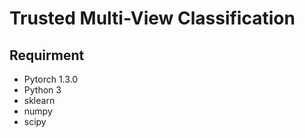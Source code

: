 # Trusted Multi-View Classification
## Requirment
- Pytorch 1.3.0
- Python 3
- sklearn
- numpy
- scipy
